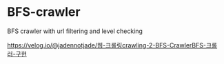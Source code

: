 # BFS-crawler
BFS crawler with url filtering and level checking 

https://velog.io/@jadennotjade/웹-크롤링crawling-2-BFS-CrawlerBFS-크롤러-구현
